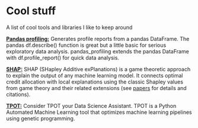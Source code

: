 # Cool stuff
A list of cool tools and libraries I like to keep around

[**Pandas profiling:**](https://github.com/pandas-profiling/pandas-profiling)
Generates profile reports from a pandas DataFrame. The pandas df.describe() function is great but a little basic for serious exploratory data analysis. pandas_profiling extends the pandas DataFrame with df.profile_report() for quick data analysis.

[**SHAP:**](https://github.com/slundberg/shap)
SHAP (SHapley Additive exPlanations) is a game theoretic approach to explain the output of any machine learning model. It connects optimal credit allocation with local explanations using the classic Shapley values from game theory and their related extensions (see [papers](https://github.com/slundberg/shap#citations) for details and citations).

[**TPOT:**](https://epistasislab.github.io/tpot/)
Consider TPOT your Data Science Assistant. TPOT is a Python Automated Machine Learning tool that optimizes machine learning pipelines using genetic programming.
